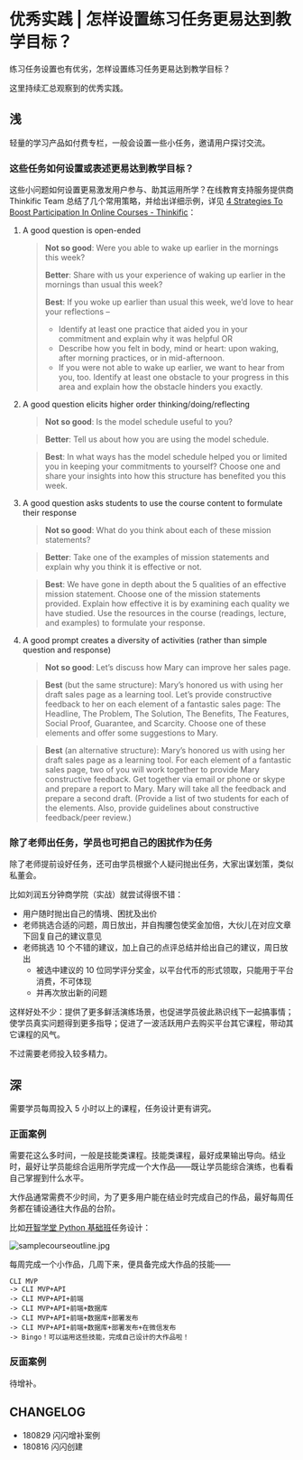 # 优秀实践 | 怎样设置练习任务更易达到教学目标？

练习任务设置也有优劣，怎样设置练习任务更易达到教学目标？

这里持续汇总观察到的优秀实践。

## 浅

轻量的学习产品如付费专栏，一般会设置一些小任务，邀请用户探讨交流。

### 这些任务如何设置或表述更易达到教学目标？


这些小问题如何设置更易激发用户参与、助其运用所学？在线教育支持服务提供商 Thinkific Team 总结了几个常用策略，并给出详细示例，详见 [4 Strategies To Boost Participation In Online Courses - Thinkific](https://www.thinkific.com/blog/4-strategies-boost-participation-online-courses/)：

1. A good question is open-ended 

    > **Not so good**: Were you able to wake up earlier in the mornings this week?
    >     
    > **Better**: Share with us your experience of waking up earlier in the mornings than usual this week?
    >     
    > **Best**: If you woke up earlier than usual this week, we’d love to hear your reflections –
    >     
    > - Identify at least one practice that aided you in your commitment and explain why it was helpful OR
    > - Describe how you felt in body, mind or heart: upon waking, after morning practices, or in mid-afternoon.
    > - If you were not able to wake up earlier, we want to hear from you, too. Identify at least one obstacle to your progress in this area and explain how the obstacle hinders you exactly.

2. A good question elicits higher order thinking/doing/reflecting

    > **Not so good**: Is the model schedule useful to you?
    
    > **Better**: Tell us about how you are using the model schedule.
    
    > **Best**: In what ways has the model schedule helped you or limited you in keeping your commitments to yourself? Choose one and share your insights into how this structure has benefited you this week.

3. A good question asks students to use the course content to formulate their response

    > **Not so good**: What do you think about each of these mission statements?
    
    > **Better**: Take one of the examples of mission statements and explain why you think it is effective or not.
    
    > **Best**: We have gone in depth about the 5 qualities of an effective mission statement. Choose one of the mission statements provided. Explain how effective it is by examining each quality we have studied. Use the resources in the course (readings, lecture, and examples) to formulate your response.

4. A good prompt creates a diversity of activities (rather than simple question and response)

    > **Not so good**: Let’s discuss how Mary can improve her sales page.
    
    > **Best** (but the same structure): Mary’s honored us with using her draft sales page as a learning tool. Let’s provide constructive feedback to her on each element of a fantastic sales page: The Headline, The Problem, The Solution, The Benefits, The Features, Social Proof, Guarantee, and Scarcity. Choose one of these elements and offer some suggestions to Mary.
    
    > **Best** (an alternative structure): Mary’s honored us with using her draft sales page as a learning tool. For each element of a fantastic sales page, two of you will work together to provide Mary constructive feedback. Get together via email or phone or skype and prepare a report to Mary. Mary will take all the feedback and prepare a second draft. (Provide a list of two students for each of the elements. Also, provide guidelines about constructive feedback/peer review.)

### 除了老师出任务，学员也可把自己的困扰作为任务

除了老师提前设好任务，还可由学员根据个人疑问抛出任务，大家出谋划策，类似私董会。

比如刘润五分钟商学院（实战）就尝试得很不错：

- 用户随时抛出自己的情境、困扰及出价
- 老师挑选合适的问题，周日放出，并自掏腰包使奖金加倍，大伙儿在对应文章下回复自己的建议意见
- 老师挑选 10 个不错的建议，加上自己的点评总结并给出自己的建议，周日放出
    - 被选中建议的 10 位同学评分奖金，以平台代币的形式领取，只能用于平台消费，不可体现
    - 并再次放出新的问题

这样好处不少：提供了更多鲜活演练场景，也促进学员彼此熟识线下一起搞事情；使学员真实问题得到更多指导；促进了一波活跃用户去购买平台其它课程，带动其它课程的风气。

不过需要老师投入较多精力。

## 深

需要学员每周投入 5 小时以上的课程，任务设计更有讲究。

### 正面案例

需要花这么多时间，一般是技能类课程。技能类课程，最好成果输出导向。结业时，最好让学员能综合运用所学完成一个大作品——既让学员能综合演练，也看看自己掌握到什么水平。

大作品通常需费不少时间，为了更多用户能在结业时完成自己的作品，最好每周任务都在铺设通往大作品的台阶。

比如[开智学堂 Python 基础班](https://mp.weixin.qq.com/s/0xDHRCpsUwxD23LB47mR9w)任务设计：

![samplecourseoutline.jpg](http://openmindclub.zoomquiet.top/ishanshan/samplecourseoutline.jpg?imageView2/2/w/350)

每周完成一个小作品，几周下来，便具备完成大作品的技能—— 

    CLI MVP 
    -> CLI MVP+API 
    -> CLI MVP+API+前端 
    -> CLI MVP+API+前端+数据库 
    -> CLI MVP+API+前端+数据库+部署发布 
    -> CLI MVP+API+前端+数据库+部署发布+在微信发布 
    -> Bingo！可以运用这些技能，完成自己设计的大作品啦！



### 反面案例

待增补。


## CHANGELOG 

- 180829 闪闪增补案例
- 180816 闪闪创建